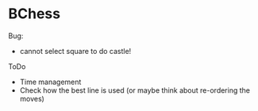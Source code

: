 #  BChess

Bug:
- cannot select square to do castle!

ToDo

- Time management
- Check how the best line is used (or maybe think about re-ordering the moves)
